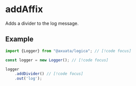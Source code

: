 # addAffix
Adds a divider to the log message.

## Example
```typescript
import {Logger} from "@axuata/logica"; // [!code focus]

const logger = new Logger(); // [!code focus]

logger
    .addDivider() // [!code focus]
    .out('log');
```